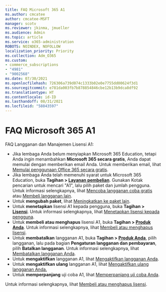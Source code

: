 ```yaml
---
title: FAQ Microsoft 365 A1
ms.author: cmcatee
author: cmcatee-MSFT
manager: scotv
ms.reviewer: jkinma, jmueller
ms.audience: Admin
ms.topic: article
ms.service: o365-administration
ROBOTS: NOINDEX, NOFOLLOW
localization_priority: Priority
ms.collection: Adm_O365
ms.custom:
- commerce_subscriptions
- "4981"
- "9002568"
ms.date: 07/30/2021
ms.openlocfilehash: 726306a739d074c1333b02e0e7755dd00624f3d1
ms.sourcegitcommit: e781da003fb7b878854846cbe12b13b9dca8df92
ms.translationtype: HT
ms.contentlocale: id-ID
ms.lasthandoff: 08/31/2021
ms.locfileid: "58843597"
---
```

# <a name="microsoft-365-a1-faq"></a>FAQ Microsoft 365 A1

FAQ Langganan dan Manajemen Lisensi A1:

- Jika lembaga Anda belum menyiapkan Microsoft 365 Education, tetapi Anda ingin menambahkan **Microsoft 365 secara gratis**, Anda dapat memulai dengan memberikan email Anda. Untuk memberikan email, lihat [Memulai penggunaan Office 365 secara gratis](https://www.microsoft.com/education/products/office).  
- Jika lembaga Anda telah memenuhi syarat untuk Microsoft 365 Education, buka **Tagihan > [Layanan pembelian](https://go.microsoft.com/fwlink/p/?linkid=868433)**. Gunakan Kotak pencarian untuk mencari "A1", lalu pilih paket dan jumlah pengguna. Untuk informasi selengkapnya, lihat [Mencoba langganan coba gratis](https://docs.microsoft.com/microsoft-365/commerce/try-or-buy-microsoft-365#try-a-free-trial-subscription) atau [Membeli langganan lain](https://docs.microsoft.com/microsoft-365/commerce/try-or-buy-microsoft-365#buy-a-different-subscription).
- Untuk **mengubah paket**, lihat [Meningkatkan ke paket lain](https://docs.microsoft.com/microsoft-365/commerce/subscriptions/upgrade-to-different-plan).
- Untuk **menetapkan** lisensi A1 kepada pengguna, buka **Tagihan > [Lisensi](https://go.microsoft.com/fwlink/p/?linkid=842264)**. Untuk informasi selengkapnya, lihat [Menetapkan lisensi kepada pengguna](https://docs.microsoft.com/microsoft-365/admin/manage/assign-licenses-to-users).
- Untuk **membeli atau menghapus** lisensi A1, buka **Tagihan > [Produk Anda](https://go.microsoft.com/fwlink/p/?linkid=842054)**. Untuk informasi selengkapnya, lihat [Membeli atau menghapus lisensi](https://docs.microsoft.com/microsoft-365/commerce/licenses/buy-licenses#buy-or-remove-licenses-for-your-business-subscription).
- Untuk **membatalkan** langganan A1, buka **Tagihan > [Produk Anda](https://go.microsoft.com/fwlink/p/?linkid=842054)**, pilih langganan, lalu pada bagian **Pengaturan langganan dan pembayaran**, pilih **Batalkan langganan**. Untuk informasi selengkapnya, lihat [Membatalkan langganan Anda](https://docs.microsoft.com/microsoft-365/commerce/subscriptions/cancel-your-subscription).
- Untuk **mengaktifkan** langganan A1, lihat [Mengaktifkan langganan Anda](https://docs.microsoft.com/alchemyinsights/activate-your-office-365-subscription).
- Untuk **mengaktifkan ulang** langganan A1, lihat [Mengaktifkan ulang langganan Anda.](https://docs.microsoft.com/alchemyinsights/reactivate-your-subscription)
- Untuk **memperpanjang** uji coba A1, lihat [Memperpanjang uji coba Anda](https://docs.microsoft.com/microsoft-365/commerce/extend-your-trial).

Untuk informasi selengkapnya, lihat [Membeli atau menghapus lisensi](https://docs.microsoft.com/microsoft-365/commerce/licenses/buy-licenses).
